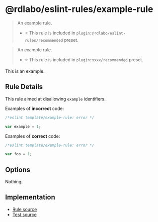 # @rdlabo/eslint-rules/example-rule

> An example rule.
>
> - ⭐️ This rule is included in `plugin:@rdlabo/eslint-rules/recommended` preset.

> An example rule.
>
> - ⭐️ This rule is included in `plugin:xxxx/recommended` preset.

This is an example.

## Rule Details

This rule aimed at disallowing `example` identifiers.

Examples of **incorrect** code:

```js
/*eslint template/example-rule: error */

var example = 1;
```

Examples of **correct** code:

```js
/*eslint template/example-rule: error */

var foo = 1;
```

## Options

Nothing.

## Implementation

- [Rule source](../../src/rules/example-rule.ts)
- [Test source](../../tests/rules/example-rule.ts)
